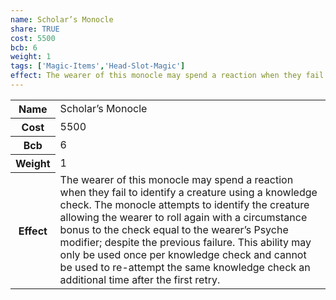 ```yaml
---
name: Scholar’s Monocle
share: TRUE
cost: 5500
bcb: 6
weight: 1
tags: ['Magic-Items','Head-Slot-Magic']
effect: The wearer of this monocle may spend a reaction when they fail to identify a creature using a knowledge check. The monocle attempts to identify the creature allowing the wearer to roll again with a circumstance bonus to the check equal to the wearer’s Psyche modifier; despite the previous failure. This ability may only be used once per knowledge check and cannot be used to re-attempt the same knowledge check an additional time after the first retry.
---
```

<p><span style="overflow-x: auto;"><table><tbody><tr><th>Name</th><td>Scholar’s Monocle</td></tr><tr><th>Cost</th><td>5500</td></tr><tr><th>Bcb</th><td>6</td></tr><tr><th>Weight</th><td>1</td></tr><tr><th>Effect</th><td>The wearer of this monocle may spend a reaction when they fail to identify a creature using a knowledge check. The monocle attempts to identify the creature allowing the wearer to roll again with a circumstance bonus to the check equal to the wearer’s Psyche modifier; despite the previous failure. This ability may only be used once per knowledge check and cannot be used to re-attempt the same knowledge check an additional time after the first retry.</td></tr></tbody></table></span></p>